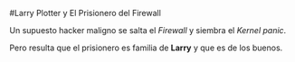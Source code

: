 #Larry Plotter y El Prisionero del Firewall

Un supuesto hacker maligno se salta el *Firewall* y siembra el *Kernel panic*.

Pero resulta que el prisionero es familia de **Larry** y que es de los buenos.
